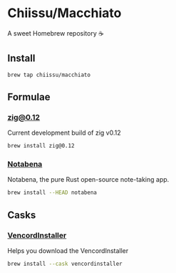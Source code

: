 # Chiissu/Macchiato

A sweet Homebrew repository ☕

## Install

```sh
brew tap chiissu/macchiato
```

## Formulae

### [zig@0.12](https://ziglang.org/)

Current development build of zig v0.12

```sh
brew install zig@0.12
```

### [Notabena](https://github.com/ThatFrogDev/notabena/)

Notabena, the pure Rust open-source note-taking app.

```sh
brew install --HEAD notabena
```

## Casks

### [VencordInstaller](https://vencord.dev/)

Helps you download the VencordInstaller

```sh
brew install --cask vencordinstaller
```

